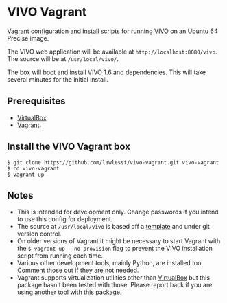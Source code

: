 # VIVO Vagrant

[Vagrant](http://www.vagrantup.com/) configuration and install scripts for running [VIVO](http://vivoweb.org) on an Ubuntu 64 Precise image.

The VIVO web application will be available at `http://localhost:8080/vivo`.  The source will be at `/usr/local/vivo/`.

The box will boot and install VIVO 1.6 and dependencies.  This will take several minutes for the initial install.

## Prerequisites
 * [VirtualBox](https://www.virtualbox.org/).
 * [Vagrant](https://docs.vagrantup.com/v2/installation/index.html).

## Install the VIVO Vagrant box

~~~
$ git clone https://github.com/lawlesst/vivo-vagrant.git vivo-vagrant
$ cd vivo-vagrant
$ vagrant up
~~~

## Notes
 * This is intended for development only.  Change passwords if you intend to use this config for deployment.
 * The source at `/usr/local/vivo` is based off a [template](https://github.com/lawlesst/vivo-project-template) and under git
 version control.
 * On older versions of Vagrant it might be necessary to start Vagrant with the `$ vagrant up --no-provision` flag to prevent the VIVO installation script from running each time.
 * Various other development tools, mainly Python, are installed too.  Comment those out if they are not needed.
 * Vagrant supports virtualization utilities other than [VirtualBox](https://www.virtualbox.org/) but this package hasn't been tested with those.  Please report back if you are using another tool with this package.  

